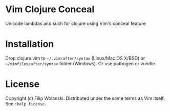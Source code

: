 Vim Clojure Conceal
===================

Unicode lambdas and such for clojure using Vim's conceal feature


Installation
============

Drop clojure.vim to `~/.vim/after/syntax` (Linux/Mac OS X/BSD) or
`~/vimfiles/after/syntax` folder (Windows). Or use pathogen or vundle.

License
=======

Copyright (c) Filip Wolanski. Distributed under the same terms as Vim itself.
See `:help license`.

